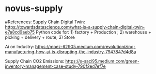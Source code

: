 # novus-supply

#References:
Supply Chain Digital Twin:
https://towardsdatascience.com/what-is-a-supply-chain-digital-twin-e7a8cd9aeb75
Python code for: 1) factory + Production ; 2) warehouse + picking + delivery + route; 3) Store

Ai on Industry:
https://moez-62905.medium.com/revolutionizing-manufacturing-how-ai-is-disrupting-the-industry-7947847d4d8a

Supply Chain CO2 Emissions: 
https://s-saci95.medium.com/green-inventory-management-case-study-790f2ed7ef7e
